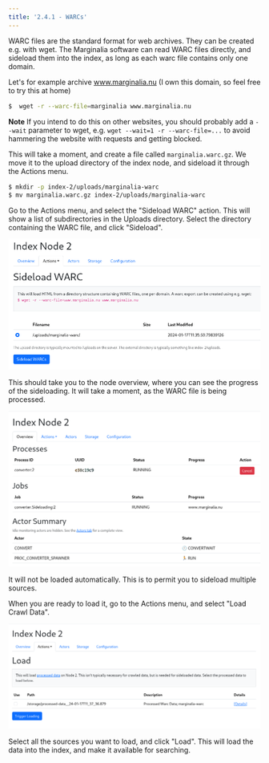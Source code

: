 ```yaml
---
title: '2.4.1 - WARCs'
---
```



WARC files are the standard format for web archives.  They can be created e.g. with wget.
The Marginalia software can read WARC files directly, and sideload them into the index,
as long as each warc file contains only one domain.

Let's for example archive www.marginalia.nu (I own this domain, so feel free to try this at home)

```bash
$  wget -r --warc-file=marginalia www.marginalia.nu
```

**Note** If you intend to do this on other websites, you should probably add a `--wait` parameter to wget,
e.g. `wget --wait=1 -r --warc-file=...` to avoid hammering the website with requests and getting blocked.

This will take a moment, and create a file called `marginalia.warc.gz`. We move it to the
upload directory of the index node, and sideload it through the Actions menu.

```bash
$ mkdir -p index-2/uploads/marginalia-warc
$ mv marginalia.warc.gz index-2/uploads/marginalia-warc
```

Go to the Actions menu, and select the "Sideload WARC" action.  This will show a list of
subdirectories in the Uploads directory.  Select the directory containing the WARC file, and
click "Sideload".

![Sideload WARC screenshot](sideload_warc.png)

This should take you to the node overview, where you can see the progress of the sideloading.
It will take a moment, as the WARC file is being processed.  

![Processing in progress](convert_2.png)

It will not be loaded automatically.  This is to permit you to sideload multiple sources.

When you are ready to load it, go to the Actions menu, and select "Load Crawl Data".

![Load Crawl Data](load_warc.png)

Select all the sources you want to load, and click "Load".  This will load the data into the
index, and make it available for searching.  
